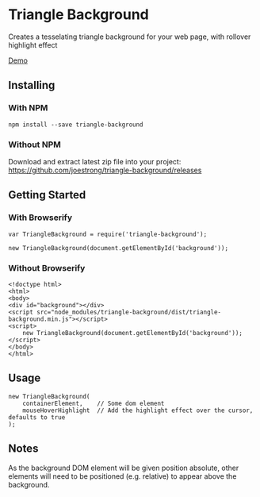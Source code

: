 # Triangle Background

Creates a tesselating triangle background for your web page, with rollover highlight effect

[Demo](http://joestrong.github.io/triangle-background)

## Installing

### With NPM

```
npm install --save triangle-background
```

### Without NPM

Download and extract latest zip file into your project: https://github.com/joestrong/triangle-background/releases

## Getting Started

### With Browserify

```
var TriangleBackground = require('triangle-background');

new TriangleBackground(document.getElementById('background'));
```

### Without Browserify

```
<!doctype html>
<html>
<body>
<div id="background"></div>
<script src="node_modules/triangle-background/dist/triangle-background.min.js"></script>
<script>
    new TriangleBackground(document.getElementById('background'));
</script>
</body>
</html>
```

## Usage

```
new TriangleBackground(
    containerElement,    // Some dom element
    mouseHoverHighlight  // Add the highlight effect over the cursor, defaults to true
);
```

## Notes

As the background DOM element will be given position absolute, other elements will need to be positioned (e.g. relative) to appear above the background.
